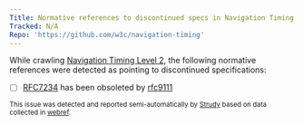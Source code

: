 ```yaml
---
Title: Normative references to discontinued specs in Navigation Timing Level 2
Tracked: N/A
Repo: 'https://github.com/w3c/navigation-timing'
---
```


While crawling [Navigation Timing Level 2](https://w3c.github.io/navigation-timing/), the following normative references were detected as pointing to discontinued specifications:
* [ ] [RFC7234](https://httpwg.org/specs/rfc7234.html) has been obsoleted by [rfc9111](https://httpwg.org/specs/rfc9111.html)

<sub>This issue was detected and reported semi-automatically by [Strudy](https://github.com/w3c/strudy/) based on data collected in [webref](https://github.com/w3c/webref/).</sub>
